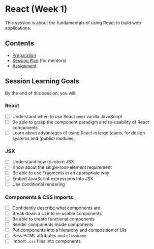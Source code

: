 # React (Week 1)

This session is about the fundamentals of using React to build web applications.

## Contents

- [Preparation](./preparation.md)
- [Session Plan](./session-plan.md) (for mentors)
- [Assignment](./assignment.md)

## Session Learning Goals

By the end of this session, you will:

### React

- [ ] Understand when to use React over vanilla JavaScript
- [ ] Be able to grasp the component paradigm and re-usability of React components
- [ ] Learn about advantages of using React in large teams, for design systems and (public) modules

### JSX

- [ ] Understand how to return JSX
- [ ] Know about the single-root-element requirement
- [ ] Be able to use Fragments in an appropriate way
- [ ] Embed JavaScript expressions into JSX
- [ ] Use conditional rendering

### Components & CSS imports

- [ ] Confidently describe what components are
- [ ] Break down a UI into re-usable components
- [ ] Be able to create functional components
- [ ] Render components inside components
- [ ] Put components into a hierarchy and composition of UIs
- [ ] Pass HTML attributes and `className`
- [ ] Import `.css` files into components
